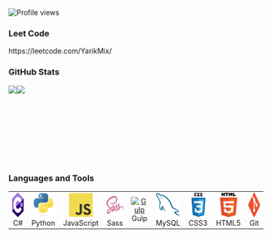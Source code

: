 ![Profile views](https://gpvc.arturio.dev/YarikMix)

<h3 align="left">Leet Code</h3>
<span>https://leetcode.com/YarikMix/</span>

<h3 align="left">GitHub Stats</h3>

<div align="center" style="display: flex;">
  <img height="150em" src="https://github-readme-stats.vercel.app/api?username=YarikMix&show_icons=true&title_color=007bff&text_color=e7e7e7&icon_color=007bff&bg_color=171c28" />
  <img height="150em" src="https://github-readme-stats.vercel.app/api/top-langs/?username=YarikMix&langs_count=10&layout=compact&title_color=007bff&text_color=e7e7e7&icon_color=007bff&bg_color=171c28" />
</div>

<h3 align="left">Languages and Tools</h3>

<table>
	<tr>
		<td align="center" width="96">
			<a href="#">
				<img src="./img/c-sharp.svg" width="48" height="48" alt="C#"/>
			</a>
			<br>C#
		</td>
		<td align="center" width="96">
			<a href="#">
				<img src="./img/python.svg" width="48" height="48" alt="Python"/>
			</a>
			<br>Python
		</td>
		<td align="center" width="96">
			<a href="#">
				<img src="./img/javascript.svg" width="48" height="48" alt="JavaScript"/>
			</a>
			<br>JavaScript
		</td>
		<td align="center" width="96">
			<a href="#">
				<img src="./img/sass.svg" width="48" height="48" alt="Sass"/>
			</a>
			<br>Sass
		</td>
		<td align="center" width="96">
			<a href="#">
				<img src="https://upload.wikimedia.org/wikipedia/commons/thumb/7/72/Gulp.js_Logo.svg/1200px-Gulp.js_Logo.svg.png" height="48" alt="Gulp"/>
			</a>
			<br>Gulp
		</td>
		<td align="center" width="96">
			<a href="#">
				<img src="./img/mysql.svg" width="48" height="48" alt="MySQL"/>
			</a>
			<br>MySQL
		</td>
		<td align="center" width="96">
			<a href="#">
				<img src="./img/css3.png" width="48" height="48" alt="CSS3"/>
			</a>
			<br>CSS3
		</td>
		<td align="center" width="96">
			<a href="#">
				<img src="./img/html5.png" width="48" height="48" alt="HTML5"/>
			</a>
			<br>HTML5
		</td>
		<td align="center" width="96">
			<a href="#">
				<img src="./img/git.png" width="48" height="48" alt="Git"/>
			</a>
			<br>Git
		</td>
	</tr>
</table>
